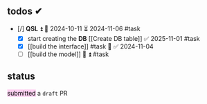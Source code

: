 ## todos ✔
- [/] **QSL** ⏫ 🛫 2024-10-11 ⏳ 2024-11-06 #task
	- [x] start creating the **DB** [[Create DB table]] ✅ 2025-11-01 #task
	- [x] [[build the interface]] #task 🔼 ✅ 2024-11-04
	- [ ] [[build the model]] 🎴 ⏫ #task

## status

<mark style="background: #FFB8EBA6;">submitted</mark> a `draft` PR
